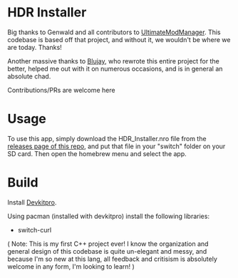 # HDR Installer
  
Big thanks to Genwald and all contributors to [UltimateModManager](https://github.com/ultimate-research/UltimateModManager). This codebase is based off that project, and without it, we wouldn't be where we are today. Thanks!

Another massive thanks to [Blujay](https://twitter.com/jayblu_), who rewrote this entire project for the better, helped me out with it on numerous occasions, and is in general an absolute chad.
  
Contributions/PRs are welcome here
  
# Usage
To use this app, simply download the HDR_Installer.nro file from the [releases page of this repo](https://github.com/FaultyPine/HDR-Installer-Homebrew/releases), and put that file in your "switch" folder on your SD card. Then open the homebrew menu and select the app.
  
  
# Build
  
Install [Devkitpro](https://devkitpro.org/wiki/Getting_Started).
  
 Using pacman (installed with devkitpro) install the following libraries:
* switch-curl
  
  
  
  
( Note: This is my first C++ project ever! I know the organization and general design of this codebase is quite un-elegant and messy, 
and because I'm so new at this lang, all feedback and critisism is absolutely welcome in any form, I'm looking to learn! )
